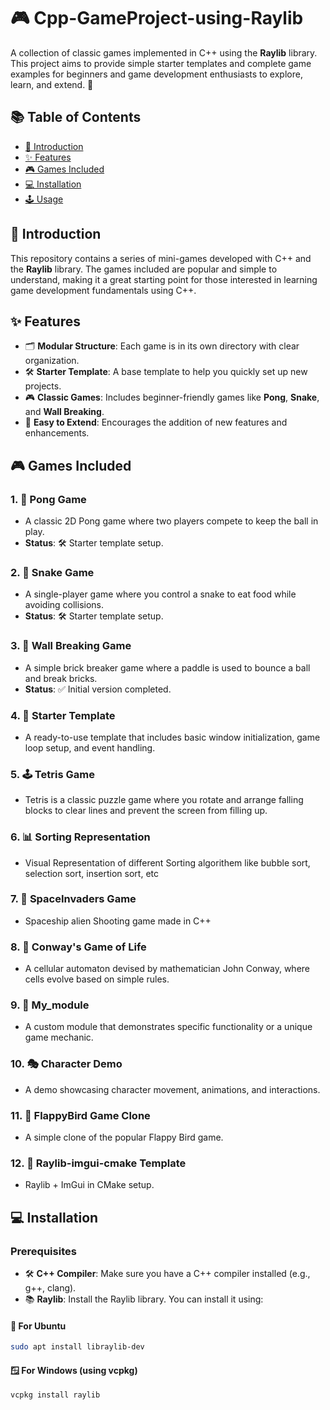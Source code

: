 # 🎮 Cpp-GameProject-using-Raylib

A collection of classic games implemented in C++ using the **Raylib** library. This project aims to provide simple starter templates and complete game examples for beginners and game development enthusiasts to explore, learn, and extend. 🚀

## 📚 Table of Contents
- [🎉 Introduction](#introduction)
- [✨ Features](#features)
- [🎮 Games Included](#games-included)
- [💻 Installation](#installation)
- [🕹️ Usage](#usage)

## 🎉 Introduction
This repository contains a series of mini-games developed with C++ and the **Raylib** library. The games included are popular and simple to understand, making it a great starting point for those interested in learning game development fundamentals using C++.

## ✨ Features
- 🗂️ **Modular Structure**: Each game is in its own directory with clear organization.
- 🛠️ **Starter Template**: A base template to help you quickly set up new projects.
- 🎮 **Classic Games**: Includes beginner-friendly games like **Pong**, **Snake**, and **Wall Breaking**.
- 🔄 **Easy to Extend**: Encourages the addition of new features and enhancements.

## 🎮 Games Included

### 1. 🏓 Pong Game
- A classic 2D Pong game where two players compete to keep the ball in play.
- **Status**: 🛠️ Starter template setup.

### 2. 🐍 Snake Game
- A single-player game where you control a snake to eat food while avoiding collisions.
- **Status**: 🛠️ Starter template setup.

### 3. 🧱 Wall Breaking Game
- A simple brick breaker game where a paddle is used to bounce a ball and break bricks.
- **Status**: ✅ Initial version completed.

### 4. 📝 Starter Template
- A ready-to-use template that includes basic window initialization, game loop setup, and event handling.

### 5. 🕹️ Tetris Game
- Tetris is a classic puzzle game where you rotate and arrange falling blocks to clear lines and prevent the screen from filling up.

### 6. 📊 Sorting Representation
- Visual Representation of different Sorting algorithem like bubble sort, selection sort, insertion sort, etc

### 7. 🚀 SpaceInvaders Game
- Spaceship alien Shooting game made in C++  

### 8. 🌱 Conway's Game of Life
- A cellular automaton devised by mathematician John Conway, where cells evolve based on simple rules.

### 9. 🧩 My_module
- A custom module that demonstrates specific functionality or a unique game mechanic.

### 10. 🎭 Character Demo
- A demo showcasing character movement, animations, and interactions.

### 11. 🐤 FlappyBird Game Clone
- A simple clone of the popular Flappy Bird game.

### 12. 🧩 Raylib-imgui-cmake Template
- Raylib + ImGui in CMake setup.

## 💻 Installation

### Prerequisites
- 🛠️ **C++ Compiler**: Make sure you have a C++ compiler installed (e.g., g++, clang).
- 📚 **Raylib**: Install the Raylib library. You can install it using:

#### 🐧 For Ubuntu
```bash
sudo apt install libraylib-dev
```
#### 🪟 For Windows (using vcpkg)
```bash
vcpkg install raylib
```
